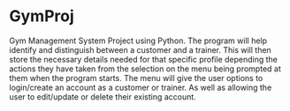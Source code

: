 # GymProj
Gym Management System Project using Python. The program will help identify and distinguish between a customer and a trainer. This will then store the necessary details needed for that specific profile depending the actions they have taken from the selection on the menu being prompted at them when the program starts. The menu will give the user options to login/create an account as a customer or trainer. As well as allowing the user to edit/update or delete their existing account.
